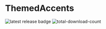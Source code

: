 # ThemedAccents
 ![latest release badge](https://img.shields.io/github/v/release/Osanosa/ThemedAccents?sort=semver)
![total-download-count](https://img.shields.io/github/downloads/Osanosa/ThemedAccents/total?color=brightgreen)
